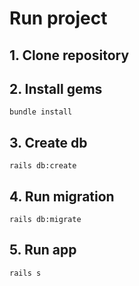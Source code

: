 # Run project

## 1. Clone repository



## 2. Install gems

`bundle install`

## 3. Create db

`rails db:create`

## 4. Run migration

`rails db:migrate`

## 5. Run app

`rails s`
